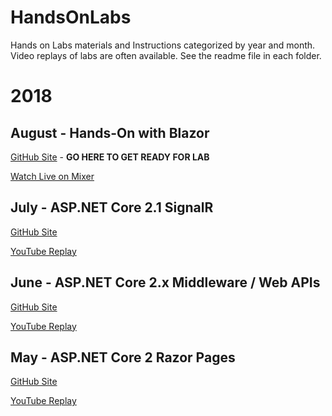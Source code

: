 # HandsOnLabs
Hands on Labs materials and Instructions categorized by year and month.  Video replays of labs are often available.  See the readme file in each folder.

# 2018

## August - Hands-On with Blazor
[GitHub Site](https://github.com/phillydotnet/HandsOnLabs/tree/master/2018/08) - **GO HERE TO GET READY FOR LAB**

[Watch Live on Mixer](https://mixer.com/PhillyDotNet)

## July - ASP.NET Core 2.1 SignalR
[GitHub Site](https://github.com/phillydotnet/HandsOnLabs/tree/master/2018/07)

[YouTube Replay](https://www.youtube.com/watch?v=vHgMD7I3Duw&t=775s)

## June - ASP.NET Core 2.x Middleware / Web APIs
[GitHub Site](https://github.com/phillydotnet/HandsOnLabs/tree/master/2018/06)

[YouTube Replay](https://youtu.be/mbZfuVfgI8w?t=5s)

## May - ASP.NET Core 2 Razor Pages
[GitHub Site](https://github.com/phillydotnet/HandsOnLabs/tree/master/2018/05)

[YouTube Replay](https://youtu.be/mA9kfF13s30?t=9m5s)